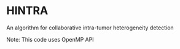 # HINTRA
An algorithm for collaborative intra-tumor heterogeneity detection

Note: This code uses OpenMP API
